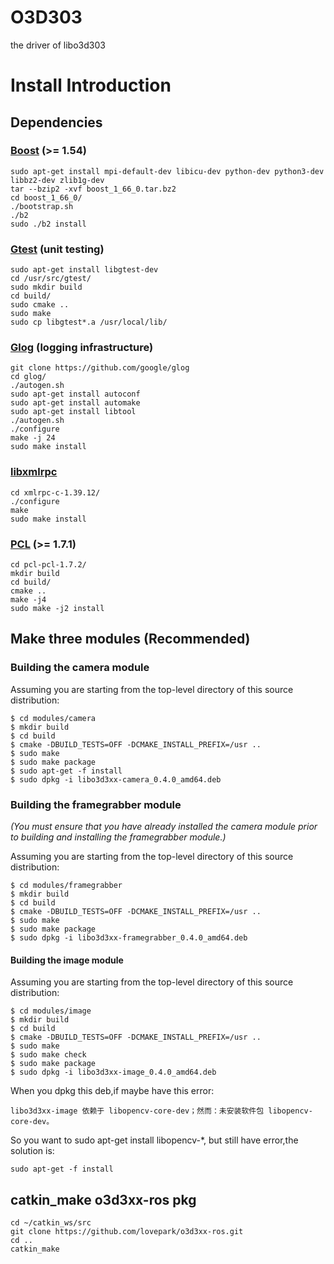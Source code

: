 # O3D303
the driver of libo3d303

# Install Introduction

## Dependencies

### [Boost](http://www.boost.org) (>= 1.54)  
```
sudo apt-get install mpi-default-dev libicu-dev python-dev python3-dev libbz2-dev zlib1g-dev
tar --bzip2 -xvf boost_1_66_0.tar.bz2
cd boost_1_66_0/
./bootstrap.sh
./b2
sudo ./b2 install
```

### [Gtest](https://github.com/google/googletest) (unit testing)
```
sudo apt-get install libgtest-dev 
cd /usr/src/gtest/
sudo mkdir build
cd build/
sudo cmake ..
sudo make
sudo cp libgtest*.a /usr/local/lib/ 
```

### [Glog](https://github.com/google/glog) (logging infrastructure)
```
git clone https://github.com/google/glog
cd glog/
./autogen.sh 
sudo apt-get install autoconf 
sudo apt-get install automake
sudo apt-get install libtool
./autogen.sh 
./configure 
make -j 24
sudo make install
```

### [libxmlrpc](http://xmlrpc-c.sourceforge.net/)
```
cd xmlrpc-c-1.39.12/
./configure
make
sudo make install
```

### [PCL](http://pointclouds.org) (>= 1.7.1)
```
cd pcl-pcl-1.7.2/
mkdir build
cd build/
cmake ..
make -j4
sudo make -j2 install
```
## Make three modules (Recommended)

### Building the camera module

Assuming you are starting from the top-level directory of this source
distribution:

    $ cd modules/camera
    $ mkdir build
    $ cd build
    $ cmake -DBUILD_TESTS=OFF -DCMAKE_INSTALL_PREFIX=/usr ..
    $ sudo make
    $ sudo make package
    $ sudo apt-get -f install
    $ sudo dpkg -i libo3d3xx-camera_0.4.0_amd64.deb
    
### Building the framegrabber module

*(You must ensure that you have already installed the camera module prior to
 building and installing the framegrabber module.)*

Assuming you are starting from the top-level directory of this source
distribution:

    $ cd modules/framegrabber
    $ mkdir build
    $ cd build
    $ cmake -DBUILD_TESTS=OFF -DCMAKE_INSTALL_PREFIX=/usr ..
    $ sudo make
    $ sudo make package
    $ sudo dpkg -i libo3d3xx-framegrabber_0.4.0_amd64.deb

#### Building the image module

Assuming you are starting from the top-level directory of this source
distribution:

    $ cd modules/image
    $ mkdir build
    $ cd build
    $ cmake -DBUILD_TESTS=OFF -DCMAKE_INSTALL_PREFIX=/usr ..
    $ sudo make
    $ sudo make check
    $ sudo make package
    $ sudo dpkg -i libo3d3xx-image_0.4.0_amd64.deb
    
 When you dpkg this deb,if maybe have this error:
 
 ```
 libo3d3xx-image 依赖于 libopencv-core-dev；然而：未安装软件包 libopencv-core-dev。
 ```
 
 So you want to sudo apt-get install libopencv-*, but still have error,the solution is:
 
 ```
 sudo apt-get -f install
 ```

## catkin_make o3d3xx-ros pkg

```
cd ~/catkin_ws/src
git clone https://github.com/lovepark/o3d3xx-ros.git
cd ..
catkin_make
```

